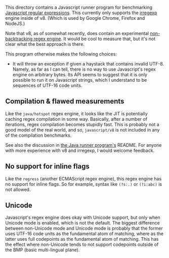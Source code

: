 This directory contains a Javascript runner program for benchmarking [Javascript regular
expressions][mdn-regexp]. This currently only supports the [irregexp] engine
inside of v8. (Which is used by Google Chrome, Firefox and NodeJS.)

Note that v8, as of somewhat recently, does contain an experimental
[non-backtracking regex engine][nobacktrack]. It would be cool to measure that,
but it's not clear what the best approach is there.

This program otherwise makes the following choices:

* It will throw an exception if given a haystack that contains invalid UTF-8.
Namely, as far as I can tell, there is no way to use Javascript's regex engine
on arbitrary bytes. Its API seems to suggest that it is only possible to run it
on Javascript strings, which I understand to be sequences of UTF-16 code units.

## Compilation & flawed measurements

Like the `java/hotspot` regex engine, it looks like the JIT is potentially
caching regex compilation in some way. Basically, after a number of iterations,
regex compilation becomes stupidly fast. This is probably not a good model of
the real world, and so, `javascript/v8` is not included in any of the compilation
benchmarks.

See also the discussion in [the Java runner program's](../java) README. For
anyone with more experience with v8 and irregexp, I would welcome feedback.

## No support for inline flags

Like the `regress` (another ECMAScript regex engine), this regex engine has
no support for inline flags. So for example, syntax like `(?s:.)` or `(?i:abc)`
is not allowed.

## Unicode

Javascript's regex engine does okay with Unicode support, but only when Unicode
mode is enabled, which is not the default. The biggest difference between
non-Unicode mode and Unicode mode is probably that the former uses UTF-16
code units as the fundamental atom of matching, where as the latter uses
full codepoints as the fundamental atom of matching. This has the effect
where non-Unicode tends to not support codepoints outside of the BMP (basic
multi-lingual plane).

[mdn-regexp]: https://developer.mozilla.org/en-US/docs/Web/JavaScript/Reference/Global_Objects/RegExp
[irregexp]: https://blog.chromium.org/2009/02/irregexp-google-chromes-new-regexp.html
[nobacktrack]: https://v8.dev/blog/non-backtracking-regexp

